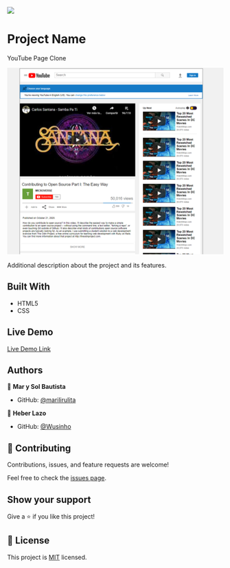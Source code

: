 ![](https://img.shields.io/badge/Microverse-blueviolet)

# Project Name

YouTube Page Clone

![screenshot](./images/Untitled.png)

Additional description about the project and its features.

## Built With

- HTML5
- CSS


## Live Demo

[Live Demo Link](https://wusinho.github.io/YoutubePage-Clone/)


## Authors

👤 **Mar y Sol Bautista**

- GitHub: [@marilirulita](https://github.com/marilirulita)


👤 **Heber Lazo**

- GitHub: [@Wusinho](https://github.com/Wusinho)


## 🤝 Contributing

Contributions, issues, and feature requests are welcome!

Feel free to check the [issues page](issues/).

## Show your support

Give a ⭐️ if you like this project!

## 📝 License

This project is [MIT](LICENSE) licensed.
